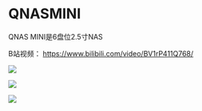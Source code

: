 # QNASMINI
QNAS MINI是6盘位2.5寸NAS


B站视频：
https://www.bilibili.com/video/BV1rP411Q768/


![](https://github.com/thunder439/QNASMINI/blob/main/QNASMINI.jpg)

![](https://github.com/thunder439/QNASMINI/blob/main/QNASMINI2.jpg)


![](https://github.com/thunder439/QNASMINI/blob/main/QNASMINI3.jpg)

